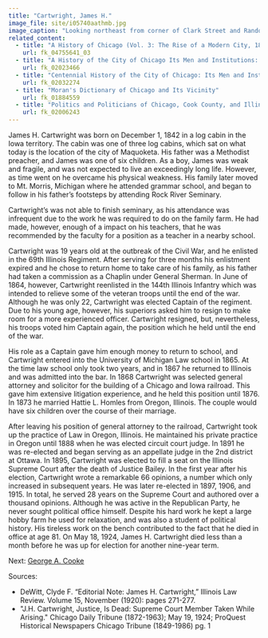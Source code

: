 ```yaml
---
title: "Cartwright, James H."
image_file: site/i05740aathmb.jpg
image_caption: "Looking northeast from corner of Clark Street and Randolph Street from Court House Dome."
related_content:
  - title: "A History of Chicago (Vol. 3: The Rise of a Modern City, 1871-1893)"
    url: fk_04755641_03
  - title: "A History of the City of Chicago Its Men and Institutions: Biographical Sketches of Leading Citizens"
    url: fk_02023466
  - title: "Centennial History of the City of Chicago: Its Men and Institutions"
    url: fk_02032274
  - title: "Moran's Dictionary of Chicago and Its Vicinity"
    url: fk_01884559
  - title: "Politics and Politicians of Chicago, Cook County, and Illinois 1787-1887"
    url: fk_02006243
---
```

James H. Cartwright was born on December 1, 1842 in a log cabin in the Iowa territory. The cabin was one of three log cabins, which sat on what today is the location of the city of Maquoketa. His father was a Methodist preacher, and James was one of six children. As a boy, James was weak and fragile, and was not expected to live an exceedingly long life. However, as time went on he overcame his physical weakness. His family later moved to Mt. Morris, Michigan where he attended grammar school, and began to follow in his father’s footsteps by attending Rock River Seminary.

Cartwright’s was not able to finish seminary, as his attendance was infrequent due to the work he was required to do on the family farm. He had made, however, enough of a impact on his teachers, that he was recommended by the faculty for a position as a teacher in a nearby school.

Cartwright was 19 years old at the outbreak of the Civil War, and he enlisted in the 69th Illinois Regiment. After serving for three months his enlistment expired and he chose to return home to take care of his family, as his father had taken a commission as a Chaplin under General Sherman. In June of 1864, however, Cartwright reenlisted in the 144th Illinois Infantry which was intended to relieve some of the veteran troops until the end of the war. Although he was only 22, Cartwright was elected Captain of the regiment. Due to his young age, however, his superiors asked him to resign to make room for a more experienced officer. Cartwright resigned, but, nevertheless, his troops voted him Captain again, the position which he held until the end of the war.

His role as a Captain gave him enough money to return to school, and Cartwright entered into the University of Michigan Law school in 1865. At the time law school only took two years, and in 1867 he returned to Illinois and was admitted into the bar. In 1868 Cartwright was selected general attorney and solicitor for the building of a Chicago and Iowa railroad. This gave him extensive litigation experience, and he held this position until 1876. In 1873 he married Hattie L. Homles from Oregon, Illinois. The couple would have six children over the course of their marriage.

After leaving his position of general attorney to the railroad, Cartwright took up the practice of Law in Oregon, Illinois. He maintained his private practice in Oregon until 1888 when he was elected circuit court judge. In 1891 he was re-elected and began serving as an appellate judge in the 2nd district at Ottawa. In 1895, Cartwright was elected to fill a seat on the Illinois Supreme Court after the death of Justice Bailey. In the first year after his election, Cartwright wrote a remarkable 66 opinions, a number which only increased in subsequent years. He was later re-elected in 1897, 1906, and 1915. In total, he served 28 years on the Supreme Court and authored over a thousand opinions. Although he was active in the Republican Party, he never sought political office himself. Despite his hard work he kept a large hobby farm he used for relaxation, and was also a student of political history. His tireless work on the bench contributed to the fact that he died in office at age 81. On May 18, 1924, James H. Cartwright died less than a month before he was up for election for another nine-year term.

Next: [George A. Cooke](/legal/judges/georgeacooke/)

Sources:

- DeWitt, Clyde F. “Editorial Note: James H. Cartwright,” Illinois Law Review. Volume 15, November (1920): pages 271-277.
- "J.H. Cartwright, Justice, Is Dead: Supreme Court Member Taken While Arising." Chicago Daily Tribune (1872-1963); May 19, 1924; ProQuest Historical Newspapers Chicago Tribune (1849-1986) pg. 1
